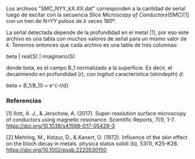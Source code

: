 Los archivos "SMC_NYY_kX.XX.dat" corresponden a la cantidad de señal luego de excitar con la secuencia _Slice Microscopy of Conductors_(SMC)[1] con un tren de N=YY pulsos de _k_ veces 180º.

La señal detectada depende de la profundidad en el metal [1], por eso este archivo es una tabla con muchos valores de señal para un mismo valor de _k_.
Tenemos entonces que cada archivo es una tabla de tres columnas:

beta |  real(S)  | imaginario(S)

donde beta, es el campo B_1 normalizado a la superficie. Es decir, el decaimiendo en profundidad (_r_), con logitud caracteristica (skindepth) _d_:

beta = B_1/B_10 = e^{-r/d}

### Referencias
[1] Ilott, A. J., & Jerschow, A. (2017). Super-resolution surface microscopy of conductors using magnetic resonance. Scientific Reports, 7(1), 1-7. https://doi.org/10.1038/s41598-017-05429-3

[2] Mehring, M., Kotzur, D., & Kanert, O. (1972). Influence of the skin effect on the bloch decay in metals. physica status solidi (b), 53(1), K25-K28. https://doi.org/10.1002/pssb.2220530150

